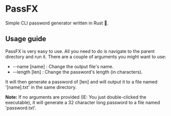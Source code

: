 # PassFX

Simple CLI password generator written in Rust 🦀.

## Usage guide

PassFX is very easy to use. All you need to do is navigate to the parent directory and run it. There are a couple of arguments you might want to use:

- --name [name] : Change the output file's name.
- --length [len] : Change the password's length (in characters).

It will then generate a password of [len] and will output it to a file named '[name].txt' in the same directory.

**Note:** If no arguments are provided (IE: You just double-clicked the executable), it will generate a 32 character long password to a file named 'password.txt'.
